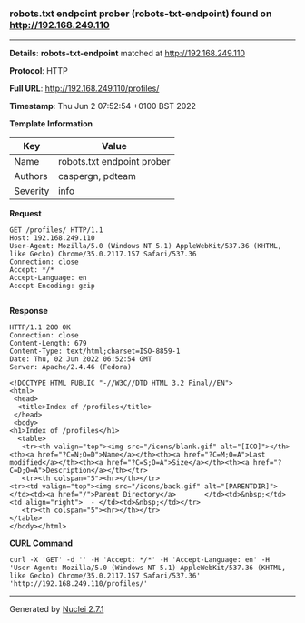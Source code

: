 ### robots.txt endpoint prober (robots-txt-endpoint) found on http://192.168.249.110
---
**Details**: **robots-txt-endpoint**  matched at http://192.168.249.110

**Protocol**: HTTP

**Full URL**: http://192.168.249.110/profiles/

**Timestamp**: Thu Jun 2 07:52:54 +0100 BST 2022

**Template Information**

| Key | Value |
|---|---|
| Name | robots.txt endpoint prober |
| Authors | caspergn, pdteam |
| Severity | info |

**Request**
```http
GET /profiles/ HTTP/1.1
Host: 192.168.249.110
User-Agent: Mozilla/5.0 (Windows NT 5.1) AppleWebKit/537.36 (KHTML, like Gecko) Chrome/35.0.2117.157 Safari/537.36
Connection: close
Accept: */*
Accept-Language: en
Accept-Encoding: gzip


```

**Response**
```http
HTTP/1.1 200 OK
Connection: close
Content-Length: 679
Content-Type: text/html;charset=ISO-8859-1
Date: Thu, 02 Jun 2022 06:52:54 GMT
Server: Apache/2.4.46 (Fedora)

<!DOCTYPE HTML PUBLIC "-//W3C//DTD HTML 3.2 Final//EN">
<html>
 <head>
  <title>Index of /profiles</title>
 </head>
 <body>
<h1>Index of /profiles</h1>
  <table>
   <tr><th valign="top"><img src="/icons/blank.gif" alt="[ICO]"></th><th><a href="?C=N;O=D">Name</a></th><th><a href="?C=M;O=A">Last modified</a></th><th><a href="?C=S;O=A">Size</a></th><th><a href="?C=D;O=A">Description</a></th></tr>
   <tr><th colspan="5"><hr></th></tr>
<tr><td valign="top"><img src="/icons/back.gif" alt="[PARENTDIR]"></td><td><a href="/">Parent Directory</a>       </td><td>&nbsp;</td><td align="right">  - </td><td>&nbsp;</td></tr>
   <tr><th colspan="5"><hr></th></tr>
</table>
</body></html>

```


**CURL Command**
```
curl -X 'GET' -d '' -H 'Accept: */*' -H 'Accept-Language: en' -H 'User-Agent: Mozilla/5.0 (Windows NT 5.1) AppleWebKit/537.36 (KHTML, like Gecko) Chrome/35.0.2117.157 Safari/537.36' 'http://192.168.249.110/profiles/'
```
---
Generated by [Nuclei 2.7.1](https://github.com/projectdiscovery/nuclei)